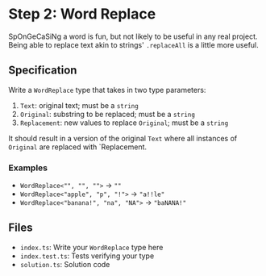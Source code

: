# Step 2: Word Replace

SpOnGeCaSiNg a word is fun, but not likely to be useful in any real project.
Being able to replace text akin to strings' `.replaceAll` is a little more useful.

## Specification

Write a `WordReplace` type that takes in two type parameters:

1. `Text`: original text; must be a `string`
2. `Original`: substring to be replaced; must be a `string`
3. `Replacement`: new values to replace `Original`; must be a `string`

It should result in a version of the original `Text` where all instances of `Original` are replaced with `Replacement.

### Examples

- `WordReplace<"", "", "">` -> `""`
- `WordReplace<"apple", "p", "!">` -> `"a!!le"`
- `WordReplace<"banana!", "na", "NA">` -> `"baNANA!"`

## Files

- `index.ts`: Write your `WordReplace` type here
- `index.test.ts`: Tests verifying your type
- `solution.ts`: Solution code

